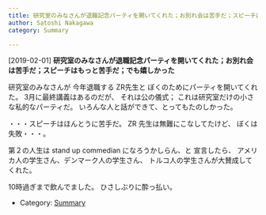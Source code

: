 ```yaml
---
title: 研究室のみなさんが退職記念パーティを開いてくれた；お別れ会は苦手だ；スピーチはもっと苦手だ；でも嬉しかった
author: Satoshi Nakagawa
category: Summary

---
```


[2019-02-01] **研究室のみなさんが退職記念パーティを開いてくれた；お別れ会は苦手だ；スピーチはもっと苦手だ；でも嬉しかった** 

 研究室のみなさんが 今年退職する ZR先生と
ぼくのためにパーティを開いてくれた。
3月に最終講義はあるのだが、
それは公の儀式；
これは研究室だけの小さな私的なパーティだ。
いろんな人と話ができて、とってもたのしかった。

 ・・・スピーチはほんとうに苦手だ。
ZR 先生は無難にこなしてたけど、
ぼくは失敗・・・。

 第２の人生は stand up commedian になろうかしらん、と
宣言したら、
アメリカ人の学生さん、デンマーク人の学生さん、
トルコ人の学生さんが大賛成してくれた。

 10時過ぎまで飲んでました。
ひさしぶりに酔っ払い。

- Category: [Summary](https://merapano.github.io/categories.html#Summary)

